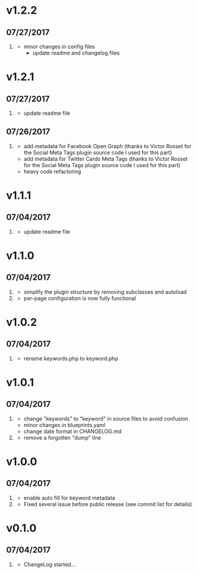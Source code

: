 # v1.2.2
## 07/27/2017
1. [](#improved)
    * minor changes in config files
		* update readme and changelog files

# v1.2.1
## 07/27/2017
1. [](#improved)
    * update readme file

## 07/26/2017
1. [](#improved)
    * add metadata for Facebook Open Graph (thanks to Victor Rosset for the Social Meta Tags plugin source code I used for this part)
    * add metadata for Twitter Cards Meta Tags (thanks to Victor Rosset for the Social Meta Tags plugin source code I used for this part)
    * heavy code refactoring

# v1.1.1
## 07/04/2017
1. [](#improved)
    * update readme file

# v1.1.0
## 07/04/2017
1. [](#improved)
    * simplify the plugin structure by removing subclasses and autoload
2. [](#bugfix)
    * per-page configuration is now fully functional

# v1.0.2
## 07/04/2017
1. [](#bugfix)
    * rename keywords.php to keyword.php

# v1.0.1
## 07/04/2017
1. [](#improved)
    * change "keywords" to "keyword" in source files to avoid confusion
    * minor changes in blueprints.yaml
    * change date format in CHANGELOG.md
2. [](#bugfix)
    * remove a forgotten "dump" line

# v1.0.0
## 07/04/2017
1. [](#improved)
    * enable auto fill for keyword metadata
1. [](#bugfix)
    * Fixed several issue before public release (see commit list for details)

# v0.1.0
## 07/04/2017

1. [](#new)
    * ChangeLog started...
